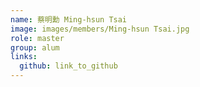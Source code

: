 ```yaml
---
name: 蔡明勳 Ming-hsun Tsai 
image: images/members/Ming-hsun Tsai.jpg 
role: master
group: alum
links:
  github: link_to_github 
---
```

